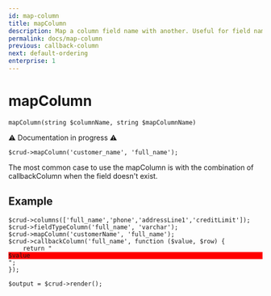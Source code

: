 ```yaml
---
id: map-column
title: mapColumn
description: Map a column field name with another. Useful for field names that doesn't exist within the database.
permalink: docs/map-column
previous: callback-column
next: default-ordering
enterprise: 1
---
```


# mapColumn

<pre><code class="language-php">mapColumn(string $columnName, string $mapColumnName)</code></pre>

⚠️ Documentation in progress ⚠️

<pre><code class="language-php">$crud->mapColumn('customer_name', 'full_name');</code></pre>

The most common case to use the mapColumn is with the combination of callbackColumn when the field doesn't exist.

## Example

<pre><code class="language-php">$crud->columns(['full_name','phone','addressLine1','creditLimit']);
$crud->fieldTypeColumn('full_name', 'varchar');
$crud->mapColumn('customerName', 'full_name');
$crud->callbackColumn('full_name', function ($value, $row) {
    return "<div style='background:red'>$value</div>";
});

$output = $crud->render();</code></pre>
